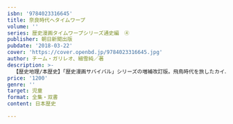 ```yaml
---
isbn: '9784023316645'
title: 奈良時代へタイムワープ
volume: ''
series: 歴史漫画タイムワープシリーズ通史編　④
publisher: 朝日新聞出版
pubdate: '2018-03-22'
cover: 'https://cover.openbd.jp/9784023316645.jpg'
author: チーム・ガリレオ、細雪純／著
description: >-
  【歴史地理/本歴史】「歴史漫画サバイバル」シリーズの増補改訂版。飛鳥時代を旅したカイ、マリン、リクの３人組が、今度は奈良の大仏建造中の奈良時代にタイムワープ。３人は聖武天皇の娘と友達になり、奈良時代の社会や文化、人々の生活について学ぶ。
price: '1200'
genre: ''
target: 児童
format: 全集・双書
content: 日本歴史

---
```

